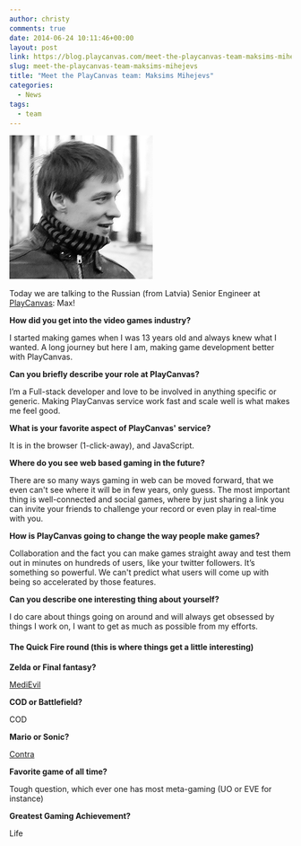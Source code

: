 ```yaml
---
author: christy
comments: true
date: 2014-06-24 10:11:46+00:00
layout: post
link: https://blog.playcanvas.com/meet-the-playcanvas-team-maksims-mihejevs/
slug: meet-the-playcanvas-team-maksims-mihejevs
title: "Meet the PlayCanvas team: Maksims Mihejevs"
categories:
  - News
tags:
  - team
---
```


![Max](/assets/media/team-max-2014.png)

Today we are talking to the Russian (from Latvia) Senior Engineer at [PlayCanvas](https://playcanvas.com): Max!

**How did you get into the video games industry?**

I started making games when I was 13 years old and always knew what I wanted. A long journey but here I am, making game development better with PlayCanvas.

**Can you briefly describe your role at PlayCanvas?**

I’m a Full-stack developer and love to be involved in anything specific or generic. Making PlayCanvas service work fast and scale well is what makes me feel good.

**What is your favorite aspect of PlayCanvas' service?**

It is in the browser (1-click-away), and JavaScript.

**Where do you see web based gaming in the future?**

There are so many ways gaming in web can be moved forward, that we even can't see where it will be in few years, only guess. The most important thing is well-connected and social games, where by just sharing a link you can invite your friends to challenge your record or even play in real-time with you.

**How is PlayCanvas going to change the way people make games?**

Collaboration and the fact you can make games straight away and test them out in minutes on hundreds of users, like your twitter followers. It’s something so powerful. We can't predict what users will come up with being so accelerated by those features.

**Can you describe one interesting thing about yourself?**

I do care about things going on around and will always get obsessed by things I work on, I want to get as much as possible from my efforts.

#### The Quick Fire round (this is where things get a little interesting)

**Zelda or Final fantasy?**

[MediEvil](<https://en.wikipedia.org/wiki/MediEvil_(1998_video_game)>)

**COD or Battlefield?**

COD

**Mario or Sonic?**

[Contra](<https://en.wikipedia.org/wiki/Contra_(video_game)>)

**Favorite game of all time?**

Tough question, which ever one has most meta-gaming (UO or EVE for instance)

**Greatest Gaming Achievement?**

Life
